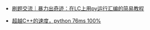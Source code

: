 - [刷题交流｜暴力出奇迹：在LC上用py运行汇编的简易教程](https://leetcode.cn/discuss/post/3447530/)

- [超越C++的速度，python 76ms 100%](https://leetcode.cn/problems/count-increasing-quadruplets/solutions/2164712/chao-yue-cde-su-du-by-hqztrue-dx7t/)
